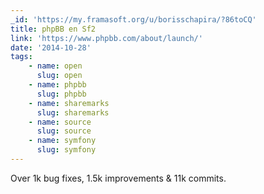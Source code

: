 ```yaml
---
_id: 'https://my.framasoft.org/u/borisschapira/?86toCQ'
title: phpBB en Sf2
link: 'https://www.phpbb.com/about/launch/'
date: '2014-10-28'
tags:
    - name: open
      slug: open
    - name: phpbb
      slug: phpbb
    - name: sharemarks
      slug: sharemarks
    - name: source
      slug: source
    - name: symfony
      slug: symfony
---
```


<div class="markdown"><p>Over 1k bug fixes, 1.5k improvements &amp; 11k commits.
</p></div>
